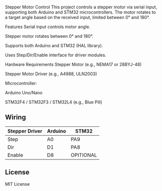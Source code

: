 Stepper Motor Control
This project controls a stepper motor via serial input, supporting both Arduino and STM32 microcontrollers. The motor rotates to a target angle based on the received input, limited between 0° and 180°.

Features
Serial input controls motor angle.

Stepper motor rotates between 0° and 180°.

Supports both Arduino and STM32 (HAL library).

Uses Step/Dir/Enable interface for driver modules.

Hardware Requirements
Stepper Motor (e.g., NEMA17 or 28BYJ-48)

Stepper Motor Driver (e.g., A4988, ULN2003)

Microcontroller:

Arduino Uno/Nano

STM32F4 / STM32F3 / STM32L4 (e.g., Blue Pill)






## Wiring
| Stepper Driver | Arduino | STM32   |
|---------------|---------|-------|
| Step | A0 |  PA9 |
| Dir  | D1 |  PA8  |
| Enable | D8 |OPITIONAL |





## License
MIT License
